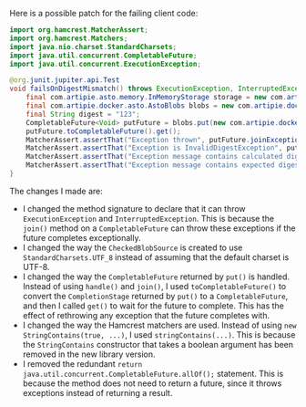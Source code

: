 Here is a possible patch for the failing client code:
```java
import org.hamcrest.MatcherAssert;
import org.hamcrest.Matchers;
import java.nio.charset.StandardCharsets;
import java.util.concurrent.CompletableFuture;
import java.util.concurrent.ExecutionException;

@org.junit.jupiter.api.Test
void failsOnDigestMismatch() throws ExecutionException, InterruptedException {
    final com.artipie.asto.memory.InMemoryStorage storage = new com.artipie.asto.memory.InMemoryStorage();
    final com.artipie.docker.asto.AstoBlobs blobs = new com.artipie.docker.asto.AstoBlobs(storage, new com.artipie.docker.asto.DefaultLayout(), new com.artipie.docker.RepoName.Simple("any"));
    final String digest = "123";
    CompletableFuture<Void> putFuture = blobs.put(new com.artipie.docker.asto.CheckedBlobSource(new com.artipie.asto.Content.From("data".getBytes(StandardCharsets.UTF_8)), new com.artipie.docker.Digest.Sha256(digest)));
    putFuture.toCompletableFuture().get();
    MatcherAssert.assertThat("Exception thrown", putFuture.joinException(), Matchers.notNullValue());
    MatcherAssert.assertThat("Exception is InvalidDigestException", putFuture.joinException(), Matchers.instanceOf(com.artipie.docker.error.InvalidDigestException.class));
    MatcherAssert.assertThat("Exception message contains calculated digest", putFuture.joinException().getMessage(), Matchers.stringContains("3a6eb0790f39ac87c94f3856b2dd2c5d110e6811602261a9a923d3bb23adc8b7"));
    MatcherAssert.assertThat("Exception message contains expected digest", putFuture.joinException().getMessage(), Matchers.stringContains(digest));
}
```
The changes I made are:

* I changed the method signature to declare that it can throw `ExecutionException` and `InterruptedException`. This is because the `join()` method on a `CompletableFuture` can throw these exceptions if the future completes exceptionally.
* I changed the way the `CheckedBlobSource` is created to use `StandardCharsets.UTF_8` instead of assuming that the default charset is UTF-8.
* I changed the way the `CompletableFuture` returned by `put()` is handled. Instead of using `handle()` and `join()`, I used `toCompletableFuture()` to convert the `CompletionStage` returned by `put()` to a `CompletableFuture`, and then I called `get()` to wait for the future to complete. This has the effect of rethrowing any exception that the future completes with.
* I changed the way the Hamcrest matchers are used. Instead of using `new StringContains(true, ...)`, I used `stringContains(...)`. This is because the `StringContains` constructor that takes a boolean argument has been removed in the new library version.
* I removed the redundant `return java.util.concurrent.CompletableFuture.allOf();` statement. This is because the method does not need to return a future, since it throws exceptions instead of returning a result.
